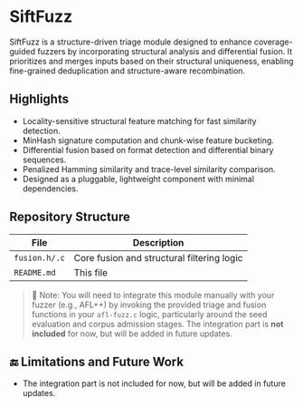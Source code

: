 # SiftFuzz

SiftFuzz is a structure-driven triage module designed to enhance coverage-guided fuzzers by incorporating structural analysis and differential fusion. It prioritizes and merges inputs based on their structural uniqueness, enabling fine-grained deduplication and structure-aware recombination.

## Highlights

- Locality-sensitive structural feature matching for fast similarity detection.
- MinHash signature computation and chunk-wise feature bucketing.
- Differential fusion based on format detection and differential binary sequences.
- Penalized Hamming similarity and trace-level similarity comparison.
- Designed as a pluggable, lightweight component with minimal dependencies.

## Repository Structure

| File           | Description                                    |
| -------------- | ---------------------------------------------- |
| `fusion.h/.c`  | Core fusion and structural filtering logic     |
| `README.md`    | This file                                      |

> 🔧 Note: You will need to integrate this module manually with your fuzzer (e.g., AFL++) by invoking the provided triage and fusion functions in your `afl-fuzz.c` logic, particularly around the seed evaluation and corpus admission stages.
> The integration part is **not included** for now, but will be added in future updates.

<!-- ## 📌 Integration Guidance (Not included here)

To fully utilize SiftFuzz, you are expected to:
1. Include `fusion.h` in your fuzzer’s codebase (e.g., in `afl-fuzz.c`).
2. Initialize and manage the `FeaturePool`, `minhash_signature`, and `seen_flag` in your queue structure.
1. At the triage stage, invoke:

   ```c
   struct queue_entry* match = binary_structure_duplicated_filter(afl, input_buf, input_len);
   ```

2. If `match` is not `NULL`, apply structure-aware fusion:

   ```c
   u8* fused_data = fuse_seed_by_diff_mem(input_buf, input_len, match, &new_len);
   ```

3. Save or insert the fused data accordingly. -->

<!-- ## 📊 Evaluation Setup

We integrated SiftFuzz into **five representative fuzzers** (e.g., AFL, AFL++, MOpt-AFL, SEAMFuzz, SLIME) and evaluated on **eight real-world targets** from UniBench. Key evaluation metrics include:

- **Edge coverage** and **crash count**
- **Structural classification precision**
- **Seed fusion quality**
- **Overhead of structural analysis** -->

<!-- ## 📦 Build and Use (Standalone)

This repository is not meant to be built as a standalone binary. Instead, it is designed as a **library-style component** to be included into a CGF fuzzer build. You can compile the `.c` files with your target fuzzer and link them into its core.

```bash
gcc -c fusion.c minhash.c similarity.c diff.c format.c save.c
```

## 🔬 Key Algorithms

- **MinHash Signature**: Approximates structural locality for fast bucketing.
- **Penalized Similarity**: Adjusts Hamming distance for variable-length inputs.
- **Format-Aware Fusion**: Detects file structure (e.g., PDF, PNG) to retain headers.
- **Myers Diff**: Extracts insert/delete/equal segments for structural merging. -->

<!-- ## 📎 Paper and Citation

If you use SiftFuzz in your work, please consider citing:

```bibtex
@misc{SiftFuzz2024,
  author = {Chen, Jingyi},
  title = {Triage Beyond Coverage: Harnessing Structural Diversity in Fuzzing Inputs},
  year = {2024},
  howpublished = {\url{https://github.com/JyC00/SiftFuzz}},
}
``` -->

## 🔚 Limitations and Future Work

- The integration part is not included for now, but will be added in future updates.

<!-- ## 🔓 License

This project is released under the MIT License. -->
